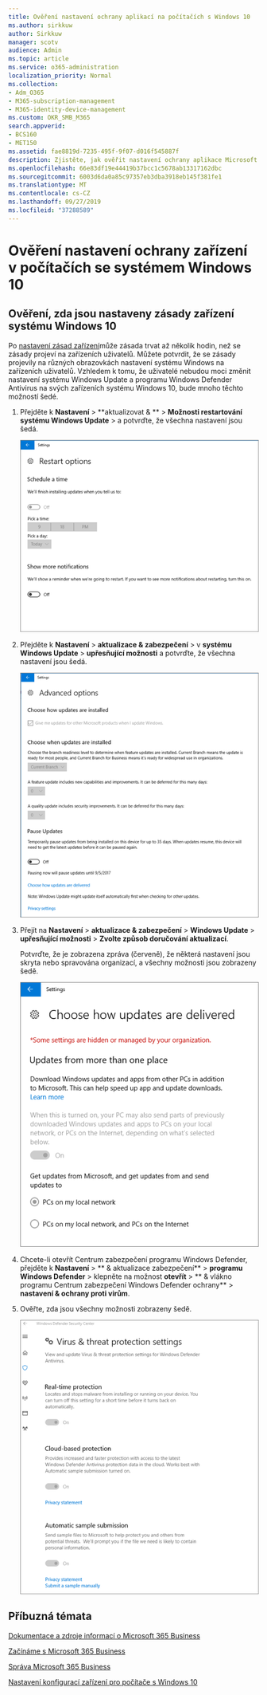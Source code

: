 ```yaml
---
title: Ověření nastavení ochrany aplikací na počítačích s Windows 10
ms.author: sirkkuw
author: Sirkkuw
manager: scotv
audience: Admin
ms.topic: article
ms.service: o365-administration
localization_priority: Normal
ms.collection:
- Adm_O365
- M365-subscription-management
- M365-identity-device-management
ms.custom: OKR_SMB_M365
search.appverid:
- BCS160
- MET150
ms.assetid: fae8819d-7235-495f-9f07-d016f545887f
description: Zjistěte, jak ověřit nastavení ochrany aplikace Microsoft 365 Business app v zařízeních systému Windows 10.
ms.openlocfilehash: 66e83df19e44419b37bcc1c5678ab13317162dbc
ms.sourcegitcommit: 6003d6da0a85c97357eb3dba3918eb145f381fe1
ms.translationtype: MT
ms.contentlocale: cs-CZ
ms.lasthandoff: 09/27/2019
ms.locfileid: "37288589"
---
```

# <a name="validate-device-protection-settings-on-windows-10-pcs"></a>Ověření nastavení ochrany zařízení v počítačích se systémem Windows 10

## <a name="verify-that-windows-10-device-policies-are-set"></a>Ověření, zda jsou nastaveny zásady zařízení systému Windows 10

Po [nastavení zásad zařízení](protection-settings-for-windows-10-pcs.md)může zásada trvat až několik hodin, než se zásady projeví na zařízeních uživatelů. Můžete potvrdit, že se zásady projevily na různých obrazovkách nastavení systému Windows na zařízeních uživatelů. Vzhledem k tomu, že uživatelé nebudou moci změnit nastavení systému Windows Update a programu Windows Defender Antivirus na svých zařízeních systému Windows 10, bude mnoho těchto možností šedé.
  
1. Přejděte k **Nastavení** \> **aktualizovat &amp; ** \> **Možnosti restartování** **systému Windows Update** \> a potvrďte, že všechna nastavení jsou šedá. 
    
    ![Všechny možnosti restartování jsou zobrazeny šedě.](media/31308da9-18b0-47c5-bbf6-d5fa6747c376.png)
  
2. Přejděte k **Nastavení** \> **aktualizace &amp; zabezpečení** \> v **systému Windows Update** \> **upřesňující možnosti** a potvrďte, že všechna nastavení jsou šedá. 
    
    ![Možnosti rozšířené aktualizace systému Windows jsou všechny zobrazeny šedě.](media/049cf281-d503-4be9-898b-c0a3286c7fc2.png)
  
3. Přejít na **Nastavení** \> **aktualizace &amp; zabezpečení** \> **Windows Update** \> **upřesňující možnosti** \> **Zvolte způsob doručování aktualizací**.
    
    Potvrďte, že je zobrazena zpráva (červeně), že některá nastavení jsou skryta nebo spravována organizací, a všechny možnosti jsou zobrazeny šedě.
    
    ![Volba způsobu doručování aktualizací indikuje, že nastavení jsou skryta nebo spravována organizací.](media/6b3e37c5-da41-4afd-9983-b4f406216b59.png)
  
4. Chcete-li otevřít Centrum zabezpečení programu Windows Defender, přejděte k **Nastavení** \> ** &amp; aktualizace zabezpečení** \> **programu Windows Defender** \> klepněte na možnost **otevřít** \> ** &amp; vlákno programu Centrum zabezpečení Windows Defender ochrany** \> **nastavení &amp; ochrany proti virům**. 
    
5. Ověřte, zda jsou všechny možnosti zobrazeny šedě. 
    
    ![Nastavení ochrany proti virům a ohrožení je šedé.](media/9ca68d40-a5d9-49d7-92a4-c581688b5926.png)
  
## <a name="related-topics"></a>Příbuzná témata

[Dokumentace a zdroje informací o Microsoft 365 Business](https://go.microsoft.com/fwlink/p/?linkid=853701)
  
[Začínáme s Microsoft 365 Business](microsoft-365-business-overview.md)
  
[Správa Microsoft 365 Business](manage.md)
  
[Nastavení konfigurací zařízení pro počítače s Windows 10](protection-settings-for-windows-10-pcs.md)
  

